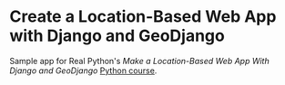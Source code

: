 # Create a Location-Based Web App with Django and GeoDjango

Sample app for Real Python's *Make a Location-Based Web App With Django and GeoDjango* [Python course](https://realpython.com/courses/).
